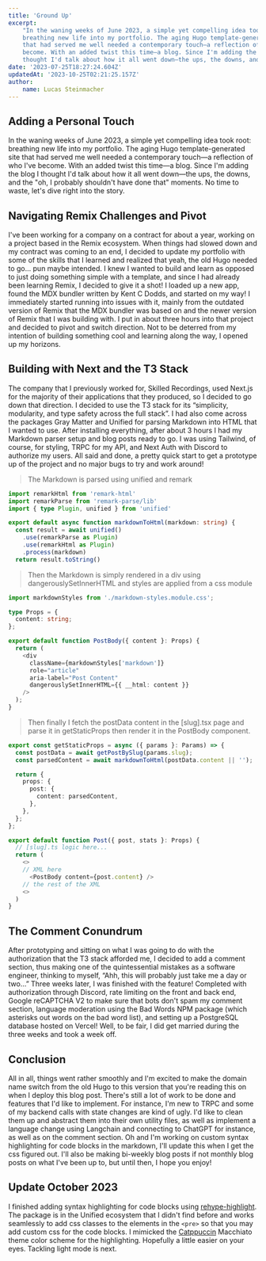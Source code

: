 ```yaml
---
title: 'Ground Up'
excerpt:
    "In the waning weeks of June 2023, a simple yet compelling idea took root:
    breathing new life into my portfolio. The aging Hugo template-generated site
    that had served me well needed a contemporary touch—a reflection of who I've
    become. With an added twist this time—a blog. Since I'm adding the blog I
    thought I'd talk about how it all went down—the ups, the downs, and the..."
date: '2023-07-25T18:27:24.604Z'
updatedAt: '2023-10-25T02:21:25.157Z'
author:
    name: Lucas Steinmacher
---
```


## Adding a Personal Touch

In the waning weeks of June 2023, a simple yet compelling idea took root:
breathing new life into my portfolio. The aging Hugo template-generated site
that had served me well needed a contemporary touch—a reflection of who I've
become. With an added twist this time—a blog. Since I'm adding the blog I
thought I'd talk about how it all went down—the ups, the downs, and the "oh, I
probably shouldn't have done that" moments. No time to waste, let's dive right
into the story.

## Navigating Remix Challenges and Pivot

I've been working for a company on a contract for about a year, working on a
project based in the Remix ecosystem. When things had slowed down and my
contract was coming to an end, I decided to update my portfolio with some of the
skills that I learned and realized that yeah, the old Hugo needed to go… pun
maybe intended. I knew I wanted to build and learn as opposed to just doing
something simple with a template, and since I had already been learning Remix, I
decided to give it a shot! I loaded up a new app, found the MDX bundler written
by Kent C Dodds, and started on my way! I immediately started running into
issues with it, mainly from the outdated version of Remix that the MDX bundler
was based on and the newer version of Remix that I was building with. I put in
about three hours into that project and decided to pivot and switch direction.
Not to be deterred from my intention of building something cool and learning
along the way, I opened up my horizons.

## Building with Next and the T3 Stack

The company that I previously worked for, Skilled Recordings, used Next.js for
the majority of their applications that they produced, so I decided to go down
that direction. I decided to use the T3 stack for its “simplicity, modularity,
and type safety across the full stack”. I had also come across the packages Gray
Matter and Unified for parsing Markdown into HTML that I wanted to use. After
installing everything, after about 3 hours I had my Markdown parser setup and
blog posts ready to go. I was using Tailwind, of course, for styling, TRPC for
my API, and Next Auth with Discord to authorize my users. All said and done, a
pretty quick start to get a prototype up of the project and no major bugs to try
and work around!

> The Markdown is parsed using unified and remark

```ts line-numbers=true
import remarkHtml from 'remark-html'
import remarkParse from 'remark-parse/lib'
import { type Plugin, unified } from 'unified'

export default async function markdownToHtml(markdown: string) {
  const result = await unified()
    .use(remarkParse as Plugin)
    .use(remarkHtml as Plugin)
    .process(markdown)
  return result.toString()
```

> Then the Markdown is simply rendered in a div using dangerouslySetInnerHTML
> and styles are applied from a css module

```typescript
import markdownStyles from './markdown-styles.module.css';

type Props = {
  content: string;
};

export default function PostBody({ content }: Props) {
  return (
    <div
      className={markdownStyles['markdown']}
      role="article"
      aria-label="Post Content"
      dangerouslySetInnerHTML={{ __html: content }}
    />
  );
}
```

> Then finally I fetch the postData content in the [slug].tsx page and parse it
> in getStaticProps then render it in the PostBody component.

```ts
export const getStaticProps = async ({ params }: Params) => {
  const postData = await getPostBySlug(params.slug);
  const parsedContent = await markdownToHtml(postData.content || '');

  return {
    props: {
      post: {
        content: parsedContent,
      },
    },
  };
};

export default function Post({ post, stats }: Props) {
  // [slug].ts logic here...
  return (
    <>
    // XML here
      <PostBody content={post.content} />
    // the rest of the XML
    <>
  )
}
```

## The Comment Conundrum

After prototyping and sitting on what I was going to do with the authorization
that the T3 stack afforded me, I decided to add a comment section, thus making
one of the quintessential mistakes as a software engineer, thinking to myself,
“Ahh, this will probably just take me a day or two…” Three weeks later, I was
finished with the feature! Completed with authorization through Discord, rate
limiting on the front and back end, Google reCAPTCHA V2 to make sure that bots
don't spam my comment section, language moderation using the Bad Words NPM
package (which asterisks out words on the bad word list), and setting up a
PostgreSQL database hosted on Vercel! Well, to be fair, I did get married during
the three weeks and took a week off.

## Conclusion

All in all, things went rather smoothly and I'm excited to make the domain name
switch from the old Hugo to this version that you're reading this on when I
deploy this blog post. There's still a lot of work to be done and features that
I'd like to implement. For instance, I'm new to TRPC and some of my backend
calls with state changes are kind of ugly. I'd like to clean them up and
abstract them into their own utility files, as well as implement a language
change using Langchain and connecting to ChatGPT for instance, as well as on the
comment section. Oh and I'm working on custom syntax highlighting for code
blocks in the markdown, I'll update this when I get the css figured out. I'll
also be making bi-weekly blog posts if not monthly blog posts on what I've been
up to, but until then, I hope you enjoy!

## Update October 2023

I finished adding syntax highlighting for code blocks using
[rehype-highlight](https://github.com/rehypejs/rehype-highlight). The package is
in the Unified ecosystem that I didn't find before and works seamlessly to add
css classes to the elements in the `<pre>` so that you may add custom css for
the code blocks. I mimicked the
[Catppuccin](https://github.com/catppuccin/catppuccin) Macchiato theme color
scheme for the highlighting. Hopefully a little easier on your eyes. Tackling
light mode is next.
